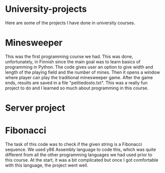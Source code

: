 # University-projects
Here are some of the projects I have done in university courses.

# Minesweeper
This was the first programming course we had. This was done, unfortunately, in Finnish since the main goal was to learn basics of programming in Python.
The code gives user an option to give width and length of the playing field and the number of mines. Then it opens a window where player can play the traditional minesweeper game. After the game ends, results are saved in a file "pelitiedosto.txt".
This was a really fun project to do and I learned so much about programming in this course. 

# Server project

# Fibonacci
The task of this code was to check if the given string is a Fibonacci sequence. We used y86 Assembly language to code this, which was quite different from all the other programming languages we had used prior to this course. At the start, it was a bit complicated but once I got comfortable with this language, the project went well.
